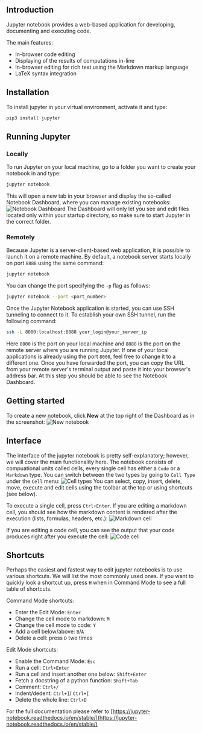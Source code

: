 ## Introduction

Jupyter notebook provides a web-based application for developing, documenting and executing code.

The main features:
- In-browser code editing
- Displaying of the results of computations in-line
- In-browser editing for rich text using the Markdown markup language
- LaTeX syntax integration

## Installation
To install jupyter in your virtual environment, activate it and type:
```sh
pip3 install jupyter
```

## Running Jupyter

### Locally
To run Jupyter on your local machine, go to a folder you want to create your notebook in and type:
```sh
jupyter notebook
```
This will open a new tab in your browser and display the so-called Notebook Dashboard, where you can manage existing notebooks:
![Notebook Dashboard](https://github.com/text-machine-lab/uml_nlp_class_2019/blob/master/screenshots/dashboard.png "Notebook Dashboard")
The Dashboard will only let you see and edit files located only within your startup directory, so make sure to start Jupyter in the correct folder.

### Remotely
Because Jupyter is a server-client-based web application, it is possible to launch it on a remote machine. 
By default, a notebook server starts locally on port `8888` using the same command:
```sh
jupyter notebook
```
You can change the port specifying the `-p` flag as follows:
```sh
jupyter notebook --port <port_number>
```
Once the Jupyter Notebook application is started, you can use SSH tunneling to connect to it.
To establish your own SSH tunnel, run the following command:
```sh
ssh -L 8000:localhost:8888 your_login@your_server_ip
```
Here `8000` is the port on your local machine and `8888` is the port on the remote server where you are running Jupyter.
If one of your local applications is already using the port `8000`, feel free to change it to a different one. 
Once you have forwarded the port, you can copy the URL from your remote server's terminal output and paste it into your browser's address bar.
At this step you should be able to see the Notebook Dashboard.

## Getting started
To create a new notebook, click __New__ at the top right of the Dashboard as in the screenshot:
![New notebook](https://github.com/text-machine-lab/uml_nlp_class_2019/blob/master/screenshots/new_notebook.png "New notebook")

## Interface
The interface of the jupyter notebook is pretty self-explanatory; however, we will cover the main functionality here.
The notebook consists of compuational units called cells, every single cell has either a `Code` or a `Markdown` type. You can switch between the two types by going to `Cell Type` under the `Cell` menu:
![Cell types](https://github.com/text-machine-lab/uml_nlp_class_2019/blob/master/screenshots/cell_types.png "Cell types")
You can select, copy, insert, delete, move, execute and edit cells using the toolbar at the top or using shortcuts (see below).

To execute a single cell, press `Ctrl+Enter`. 
If you are editing a markdown cell, you should see how the markdown content is rendered after the execution (lists, formulas, headers, etc.):
![Markdown cell](https://github.com/text-machine-lab/uml_nlp_class_2019/blob/master/screenshots/markdown_cell.png "Markdown cell execution")

If you are editing a code cell, you can see the output that your code produces right after you execute the cell:
![Code cell](https://github.com/text-machine-lab/uml_nlp_class_2019/blob/master/screenshots/code_cell.png "Code cell execution")

## Shortcuts
Perhaps the easiest and fastest way to edit jupyter notebooks is to use various shortcuts. 
We will list the most commonly used ones. If you want to quickly look a shortcut up, press `H` when in Command Mode to see a full table of shortcuts.

Command Mode shortcuts:
- Enter the Edit Mode: `Enter`
- Change the cell mode to markdown: `M`
- Change the cell mode to code: `Y`
- Add a cell below/above: `B`/`A`
- Delete a cell: press `D` two times

Edit Mode shortcuts:
- Enable the Command Mode: `Esc`
- Run a cell: `Ctrl+Enter`
- Run a cell and insert another one below: `Shift+Enter`
- Fetch a docstring of a python function: `Shift+Tab`
- Comment: `Ctrl+/`
- Indent/dedent: `Ctrl+]`/ `Ctrl+[`
- Delete the whole line: `Ctrl+D`

For the full documentation please refer to [https://jupyter-notebook.readthedocs.io/en/stable/](https://jupyter-notebook.readthedocs.io/en/stable/)
